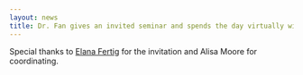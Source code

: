 ```yaml
---
layout: news
title: Dr. Fan gives an invited seminar and spends the day virtually with the SKCCC Research Program in Quantitative Sciences at JHMI
---
```


Special thanks to <a href="https://fertiglab.com/">Elana Fertig</a> for the invitation and Alisa Moore for coordinating. 